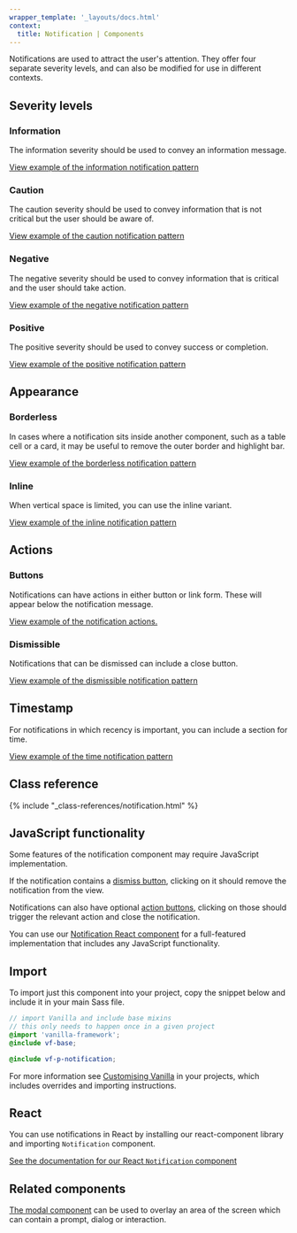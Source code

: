 ```yaml
---
wrapper_template: '_layouts/docs.html'
context:
  title: Notification | Components
---
```


Notifications are used to attract the user's attention. They offer four separate severity levels, and can also be modified for use in different contexts.

## Severity levels

### Information

The information severity should be used to convey an information message.

<div class="embedded-example"><a href="/docs/examples/patterns/notifications/information/" class="js-example">
View example of the information notification pattern
</a></div>

### Caution

The caution severity should be used to convey information that is not critical but the user should be aware of.

<div class="embedded-example"><a href="/docs/examples/patterns/notifications/caution/" class="js-example">
View example of the caution notification pattern
</a></div>

### Negative

The negative severity should be used to convey information that is critical and the user should take action.

<div class="embedded-example"><a href="/docs/examples/patterns/notifications/negative/" class="js-example">
View example of the negative notification pattern
</a></div>

### Positive

The positive severity should be used to convey success or completion.

<div class="embedded-example"><a href="/docs/examples/patterns/notifications/positive/" class="js-example">
View example of the positive notification pattern
</a></div>

## Appearance

### Borderless

In cases where a notification sits inside another component, such as a table cell or a card, it may be useful to remove the outer border and highlight bar.

<div class="embedded-example"><a href="/docs/examples/patterns/notifications/borderless/" class="js-example">
View example of the borderless notification pattern
</a></div>

### Inline

When vertical space is limited, you can use the inline variant.

<div class="embedded-example"><a href="/docs/examples/patterns/notifications/inline/" class="js-example">
View example of the inline notification pattern
</a></div>

## Actions

### Buttons

Notifications can have actions in either button or link form. These will appear below the notification message.

<div class="embedded-example"><a href="/docs/examples/patterns/notifications/action/" class="js-example">
View example of the notification actions.
</a></div>

### Dismissible

Notifications that can be dismissed can include a close button.

<div class="embedded-example"><a href="/docs/examples/patterns/notifications/dismissible/" class="js-example">
View example of the dismissible notification pattern
</a></div>

## Timestamp

For notifications in which recency is important, you can include a section for time.

<div class="embedded-example"><a href="/docs/examples/patterns/notifications/timestamp/" class="js-example">
View example of the time notification pattern
</a></div>

## Class reference

{% include "_class-references/notification.html" %}

## JavaScript functionality

Some features of the notification component may require JavaScript implementation.

If the notification contains a [dismiss button](#dismissible), clicking on it should remove the notification from the view.

Notifications can also have optional [action buttons](#actions), clicking on those should trigger the relevant action and close the notification.

You can use our [Notification React component](#react) for a full-featured implementation that includes any JavaScript functionality.

## Import

To import just this component into your project, copy the snippet below and include it in your main Sass file.

```scss
// import Vanilla and include base mixins
// this only needs to happen once in a given project
@import 'vanilla-framework';
@include vf-base;

@include vf-p-notification;
```

For more information see [Customising Vanilla](/docs/customising-vanilla/) in your projects, which includes overrides and importing instructions.

## React

You can use notifications in React by installing our react-component library and importing `Notification` component.

[See the documentation for our React `Notification` component](https://canonical-web-and-design.github.io/react-components/?path=/docs/notification--default-story#notification)

## Related components

[The modal component](/docs/patterns/modal) can be used to overlay an area of the screen which can contain a prompt, dialog or interaction.
